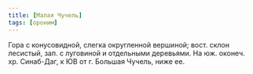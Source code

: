 ```yaml
---
title: [Малая Чучель]
tags: [ороним]
---
```


Гора с конусовидной, слегка округленной вершиной; вост. склон лесистый, зап. с
луговиной и отдельными деревьями. На юж. оконеч. хр. Синаб-Даг, к ЮВ от г.
Большая Чучель, ниже ее.
